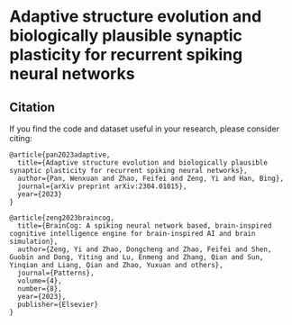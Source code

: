 # Adaptive structure evolution and biologically plausible synaptic plasticity for recurrent spiking neural networks #
## Citation ##
If you find the code and dataset useful in your research, please consider citing:
```
@article{pan2023adaptive,
  title={Adaptive structure evolution and biologically plausible synaptic plasticity for recurrent spiking neural networks},
  author={Pan, Wenxuan and Zhao, Feifei and Zeng, Yi and Han, Bing},
  journal={arXiv preprint arXiv:2304.01015},
  year={2023}
}
  
@article{zeng2023braincog,
  title={BrainCog: A spiking neural network based, brain-inspired cognitive intelligence engine for brain-inspired AI and brain simulation},
  author={Zeng, Yi and Zhao, Dongcheng and Zhao, Feifei and Shen, Guobin and Dong, Yiting and Lu, Enmeng and Zhang, Qian and Sun, Yinqian and Liang, Qian and Zhao, Yuxuan and others},
  journal={Patterns},
  volume={4},
  number={8},
  year={2023},
  publisher={Elsevier}
}
```
